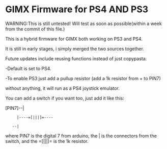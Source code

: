 GIMX Firmware for PS4 AND PS3
====
WARNING:This is still untested! Will test as soon as possible(within a week from the commit of this file.)

This is a hybrid firmware for GIMX both working on PS3 and PS4.

It is still in early stages, i simply merged the two sources together.

Future updates include reusing functions instead of just copypasta.

-Default is set to PS4. 

-To enable PS3 just add a pullup resistor (add a 1k resistor from + to PIN7)
 
 without anything, it will run as a PS4 joystick emulator.
 
 You can add a switch if you want too, just add it like this:
 
 [PIN7]--|
 
         |----=[|||]=----
         
       --|

 where PIN7 is the digital 7 from arduino, the | is the connectors from the switch, and the =[|||]= is the 1k resistor.
